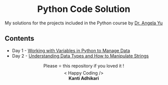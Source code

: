 
<h1 align="center"> Python Code Solution </h1>

<p align="center">
My solutions for the projects included in the Python course by <a href="https://www.udemy.com/course/100-days-of-code/" title="100 Days of Code: The Complete Python Pro Bootcamp for 2022" target="_blank">Dr. Angela Yu</a>
</p>

## Contents
* Day 1 - [Working with Variables in Python to Manage Data](https://github.com/KantiAdhikari/Python-code-solution/tree/main/Day%201)
* Day 2 - [Understanding Data Types and How to Manipulate Strings](https://github.com/KantiAdhikari/Python-code-solution/tree/main/Day%202)
<p align="center">
Please ⭐ this repository if you loved it !
<br>
< Happy Coding />
<br>
<b>Kanti Adhikari<b>
<br>
</p>
